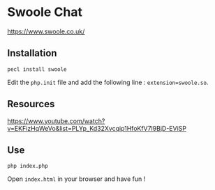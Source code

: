 # Swoole Chat
https://www.swoole.co.uk/

## Installation
```
pecl install swoole
```
Edit the `php.init` file and add the following line : `extension=swoole.so`.

## Resources
https://www.youtube.com/watch?v=EKFizHqWeVo&list=PLYp_Kd32Xvcqip1HfoKfV7l9BjD-EViSP

## Use
```
php index.php
```

Open `index.html` in your browser and have fun !